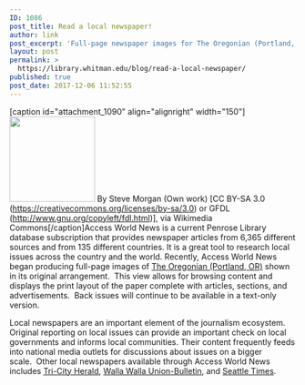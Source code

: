 ```yaml
---
ID: 1086
post_title: Read a local newspaper!
author: link
post_excerpt: 'Full-page newspaper images for The Oregonian (Portland, OR) are now available to Whitman faculty, students, and staff via Access World News.  The full image allows readers to view the paper as it appears in print.  Other local newspapers are also available.'
layout: post
permalink: >
  https://library.whitman.edu/blog/read-a-local-newspaper/
published: true
post_date: 2017-12-06 11:52:55
---
```

[caption id="attachment_1090" align="alignright" width="150"]<img class="wp-image-1090 size-thumbnail" src="https://library.whitman.edu/blog/wp-content/uploads/sites/4/2017/12/Old_vending_machine_for_The_Oregonian_broadsheet_format-150x150.jpg" alt="" width="150" height="150" /> By Steve Morgan (Own work) [CC BY-SA 3.0 (https://creativecommons.org/licenses/by-sa/3.0) or GFDL (http://www.gnu.org/copyleft/fdl.html)], via Wikimedia Commons[/caption]Access World News is a current Penrose Library database subscription that provides newspaper articles from 6,365 different sources and from 135 different countries. It is a great tool to research local issues across the country and the world. Recently, Access World News began producing full-page images of <a href="https://www.ezproxy.whitman.edu/login?url=http://infoweb.newsbank.com/resources/search/nb?p=WORLDNEWS&amp;t=favorite%3AORGISWHA%21Oregonian%2BCollection%2Bwith%2BHistorical%2BArchives%2Fpubname%3AOPOP-EEDT%21Oregonian%252C%2BThe%2B%2528Portland%252C%2BOR%2529">The Oregonian (Portland, OR)</a> shown in its original arrangement.  This view allows for browsing content and displays the print layout of the paper complete with articles, sections, and advertisements.  Back issues will continue to be available in a text-only version.

Local newspapers are an important element of the journalism ecosystem. Original reporting on local issues can provide an important check on local governments and informs local communities. Their content frequently feeds into national media outlets for discussions about issues on a bigger scale.  Other local newspapers available through Access World News includes <a href="https://www.ezproxy.whitman.edu/login?url=http://infoweb.newsbank.com/resources/search/nb?p=WORLDNEWS&amp;t=state%3AWA%21USA%2B-%2BWashington%2Fpubname%3ATCHB%21Tri-City%2BHerald%2B%2528Kennewick%252C%2BWA%2529">Tri-City Herald</a>, <a href="https://www.ezproxy.whitman.edu/login?url=http://infoweb.newsbank.com/resources/search/nb?p=WORLDNEWS&amp;t=state%3AWA%21USA%2B-%2BWashington%2Fpubname%3AZMHI%21Walla%2BWalla%2BUnion-Bulletin%2B%2528WA%2529">Walla Walla Union-Bulletin</a>, and <a href="https://www.ezproxy.whitman.edu/login?url=http://infoweb.newsbank.com/resources/search/nb?p=WORLDNEWS&amp;t=state%3AWA%21USA%2B-%2BWashington%2Fpubname%3ASTIW%21Seattle%2BTimes%252C%2BThe%2B%2528WA%2529">Seattle Times</a>.